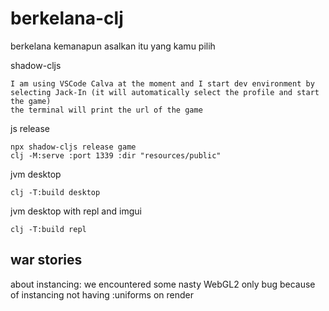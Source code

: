 # berkelana-clj

berkelana kemanapun asalkan itu yang kamu pilih


shadow-cljs
```
I am using VSCode Calva at the moment and I start dev environment by selecting Jack-In (it will automatically select the profile and start the game)
the terminal will print the url of the game
```

js release
```
npx shadow-cljs release game
clj -M:serve :port 1339 :dir "resources/public"
```

jvm desktop
```
clj -T:build desktop
```


jvm desktop with repl and imgui
```
clj -T:build repl
```


## war stories

about instancing: we encountered some nasty WebGL2 only bug because of instancing not having :uniforms on render

